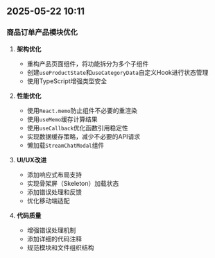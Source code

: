 ## 2025-05-22 10:11

### 商品订单产品模块优化

1. **架构优化**
   - 重构产品页面组件，将功能拆分为多个子组件
   - 创建`useProductState`和`useCategoryData`自定义Hook进行状态管理
   - 使用TypeScript增强类型安全

2. **性能优化**
   - 使用`React.memo`防止组件不必要的重渲染
   - 使用`useMemo`缓存计算结果
   - 使用`useCallback`优化函数引用稳定性
   - 实现数据缓存策略，减少不必要的API请求
   - 懒加载`StreamChatModal`组件

3. **UI/UX改进**
   - 添加响应式布局支持
   - 实现骨架屏（Skeleton）加载状态
   - 添加错误处理和反馈
   - 优化移动端适配

4. **代码质量**
   - 增强错误处理机制
   - 添加详细的代码注释
   - 规范模块和文件组织结构
